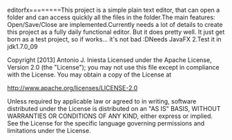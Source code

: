 editorfx========This project is a simple plain text editor, that can open a folder and can access quickly all the files in the folder.The main features: Open/Save/Close are implemented.Currently needs a lot of details to create this project as a fully daily functional editor. But it does pretty well. It just get born as a test project, so if works... it's not bad :DNeeds JavaFX 2.Test it in jdk1.7.0_09

Copyright [2013] Antonio J. Iniesta
Licensed under the Apache License, Version 2.0 (the "License");
you may not use this file except in compliance with the License.
You may obtain a copy of the License at

http://www.apache.org/licenses/LICENSE-2.0

Unless required by applicable law or agreed to in writing, software
distributed under the License is distributed on an "AS IS" BASIS,
WITHOUT WARRANTIES OR CONDITIONS OF ANY KIND, either express or implied.
See the License for the specific language governing permissions and
limitations under the License.